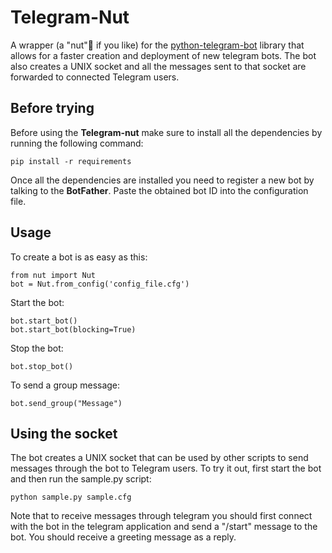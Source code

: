# Telegram-Nut

A wrapper (a "nut"🌰 if you like) for the <a href="https://github.com/python-telegram-bot/python-telegram-bot">python-telegram-bot</a> library that allows for a faster creation and deployment of new telegram bots.
The bot also creates a UNIX socket and all the messages sent to that socket are forwarded to connected Telegram users.

## Before trying

Before using the **Telegram-nut** make sure to install all the dependencies by running the following command:

    pip install -r requirements

Once all the dependencies are installed you need to register a new bot by talking to the __BotFather__.
Paste the obtained bot ID into the configuration file.

## Usage

To create a bot is as easy as this:

    from nut import Nut
    bot = Nut.from_config('config_file.cfg')

Start the bot:

    bot.start_bot()
    bot.start_bot(blocking=True)

Stop the bot:

    bot.stop_bot()

To send a group message:

    bot.send_group("Message")

## Using the socket

The bot creates a UNIX socket that can be used by other scripts to send messages through the bot to Telegram users.
To try it out, first start the bot and then run the sample.py script:

    python sample.py sample.cfg

Note that to receive messages through telegram you should first connect with the bot in the telegram application and send a "/start" message to the bot. You should receive a greeting message as a reply.

